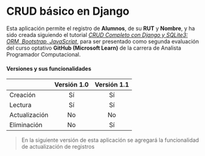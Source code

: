 # CRUD básico en Django

Esta aplicación permite el registro de **Alumnos**, de su **RUT** y **Nombre**, y ha sido creada siguiendo el tutorial [_CRUD Completo con Django y SQLite3: ORM, Bootstrap, JavaScript_](https://www.youtube.com/watch?v=uSbDMs7Y9yI&t=3217s&ab_channel=UskoKruM2010), para ser presentado como segunda evaluación del curso optativo **GitHub (Microsoft Learn)** de la carrera de Analista Programador Computacional.

#### Versiones y sus funcionalidades

|               | Versión 1.0   | Versión 1.1   |
| ------------- |:-------------:|:-------------:|
| Creación      | Sí            | Sí    |
| Lectura       | Sí            | Sí    |
| Actualización | No            | No    |
| Eliminación   | No            | Sí    |


> En la siguiente versión de esta aplicación se agregará la funcionalidad de actualización de registros
